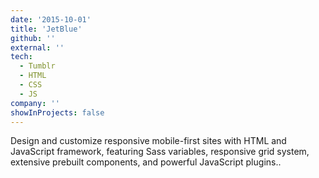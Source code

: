 ```yaml
---
date: '2015-10-01'
title: 'JetBlue'
github: ''
external: ''
tech:
  - Tumblr
  - HTML
  - CSS
  - JS
company: ''
showInProjects: false
---
```


Design and customize responsive mobile-first sites with HTML and JavaScript framework, featuring Sass variables, responsive grid system, extensive prebuilt components, and powerful JavaScript plugins..
